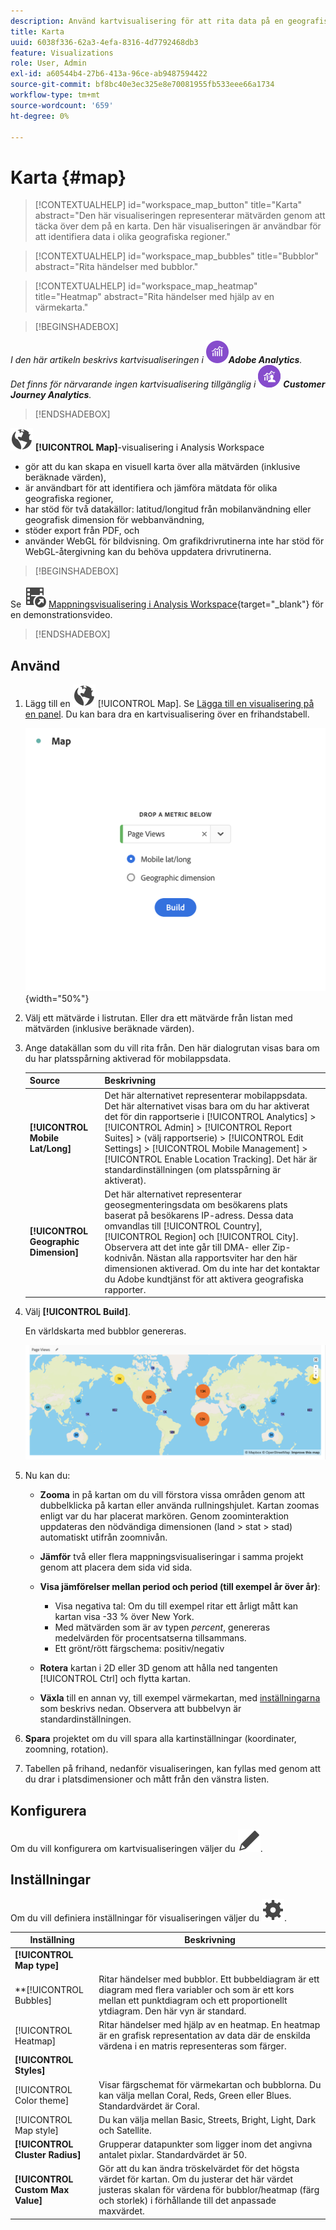 ```yaml
---
description: Använd kartvisualisering för att rita data på en geografisk kartvyalisering.
title: Karta
uuid: 6038f336-62a3-4efa-8316-4d7792468db3
feature: Visualizations
role: User, Admin
exl-id: a60544b4-27b6-413a-96ce-ab9487594422
source-git-commit: bf8bc40e3ec325e8e70081955fb533eee66a1734
workflow-type: tm+mt
source-wordcount: '659'
ht-degree: 0%

---
```


# Karta {#map}

<!-- markdownlint-disable MD034 -->

<!-- markdownlint-disable MD034 -->

>[!CONTEXTUALHELP]
>id="workspace_map_button"
>title="Karta"
>abstract="Den här visualiseringen representerar mätvärden genom att täcka över dem på en karta. Den här visualiseringen är användbar för att identifiera data i olika geografiska regioner."

<!-- markdownlint-enable MD034 -->

<!-- markdownlint-disable MD034 -->

>[!CONTEXTUALHELP]
>id="workspace_map_bubbles"
>title="Bubblor"
>abstract="Rita händelser med bubblor."

<!-- markdownlint-enable MD034 -->

<!-- markdownlint-disable MD034 -->

>[!CONTEXTUALHELP]
>id="workspace_map_heatmap"
>title="Heatmap"
>abstract="Rita händelser med hjälp av en värmekarta."

<!-- markdownlint-enable MD034 -->


>[!BEGINSHADEBOX]

_I den här artikeln beskrivs kartvisualiseringen i_ ![AdobeAnalytics](/help/assets/icons/AdobeAnalytics.svg) _&#x200B;**Adobe Analytics**._<br/>_Det finns för närvarande ingen kartvisualisering tillgänglig i_ ![CustomerJourneyAnalytics](/help/assets/icons/CustomerJourneyAnalytics.svg) _&#x200B;**Customer Journey Analytics**._

>[!ENDSHADEBOX]



![Globala](/help/assets/icons/Globe.svg) **[!UICONTROL Map]**-visualisering i Analysis Workspace

* gör att du kan skapa en visuell karta över alla mätvärden (inklusive beräknade värden),
* är användbart för att identifiera och jämföra mätdata för olika geografiska regioner,
* har stöd för två datakällor: latitud/longitud från mobilanvändning eller geografisk dimension för webbanvändning,
* stöder export från PDF, och
* använder WebGL för bildvisning. Om grafikdrivrutinerna inte har stöd för WebGL-återgivning kan du behöva uppdatera drivrutinerna.


>[!BEGINSHADEBOX]

Se ![VideoCheckedOut](/help/assets/icons/VideoCheckedOut.svg) [Mappningsvisualisering i Analysis Workspace](https://video.tv.adobe.com/v/23559/?quality=12){target="_blank"} för en demonstrationsvideo.

>[!ENDSHADEBOX]


## Använd

1. Lägg till en ![kartvysättning](/help/assets/icons/Globe.svg) [!UICONTROL Map]. Se [Lägga till en visualisering på en panel](freeform-analysis-visualizations.md#add-visualizations-to-a-panel). Du kan bara dra en kartvisualisering över en frihandstabell.

   ![Mappningskonfiguration](assets/map-configuration.png){width="50%"}

1. Välj ett mätvärde i listrutan. Eller dra ett mätvärde från listan med mätvärden (inklusive beräknade värden).
1. Ange datakällan som du vill rita från. Den här dialogrutan visas bara om du har platsspårning aktiverad för mobilappsdata.

   | Source | Beskrivning |
   | --- | --- |
   | **[!UICONTROL Mobile Lat/Long]** | Det här alternativet representerar mobilappsdata. Det här alternativet visas bara om du har aktiverat det för din rapportserie i [!UICONTROL Analytics] > [!UICONTROL Admin] > [!UICONTROL Report Suites] > (välj rapportserie) > [!UICONTROL Edit Settings] > [!UICONTROL Mobile Management] > [!UICONTROL Enable Location Tracking]. Det här är standardinställningen (om platsspårning är aktiverat). |
   | **[!UICONTROL Geographic Dimension]** | Det här alternativet representerar geosegmenteringsdata om besökarens plats baserat på besökarens IP-adress. Dessa data omvandlas till [!UICONTROL Country], [!UICONTROL Region] och [!UICONTROL City]. Observera att det inte går till DMA- eller Zip-kodnivån. Nästan alla rapportsviter har den här dimensionen aktiverad. Om du inte har det kontaktar du Adobe kundtjänst för att aktivera geografiska rapporter. |

1. Välj **[!UICONTROL Build]**.

   En världskarta med bubblor genereras.

   ![](assets/bubble-world-view.png)

1. Nu kan du:

   * **Zooma** in på kartan om du vill förstora vissa områden genom att dubbelklicka på kartan eller använda rullningshjulet. Kartan zoomas enligt var du har placerat markören. Genom zoominteraktion uppdateras den nödvändiga dimensionen (land > stat > stad) automatiskt utifrån zoomnivån.
   * **Jämför** två eller flera mappningsvisualiseringar i samma projekt genom att placera dem sida vid sida.
   * **Visa jämförelser mellan period och period (till exempel år över år)**:

      * Visa negativa tal: Om du till exempel ritar ett årligt mått kan kartan visa -33 % över New York.
      * Med mätvärden som är av typen *percent*, genereras medelvärden för procentsatserna tillsammans.
      * Ett grönt/rött färgschema: positiv/negativ

   * **Rotera** kartan i 2D eller 3D genom att hålla ned tangenten [!UICONTROL Ctrl] och flytta kartan.

   * **Växla** till en annan vy, till exempel värmekartan, med [inställningarna](/help/analyze/analysis-workspace/visualizations/map-visualization.md#section_5F89C620A6AA42BC8E0955478B3A427E) som beskrivs nedan. Observera att bubbelvyn är standardinställningen.

1. **Spara** projektet om du vill spara alla kartinställningar (koordinater, zoomning, rotation).
1. Tabellen på frihand, nedanför visualiseringen, kan fyllas med genom att du drar i platsdimensioner och mått från den vänstra listen.



## Konfigurera

Om du vill konfigurera om kartvisualiseringen väljer du ![Redigera](/help/assets/icons/Edit.svg).


## Inställningar

Om du vill definiera inställningar för visualiseringen väljer du ![Inställning](/help/assets/icons/Setting.svg).

| Inställning | Beskrivning |
|--- |--- |
| **[!UICONTROL Map type]** | |
| **[!UICONTROL Bubbles] | Ritar händelser med bubblor. Ett bubbeldiagram är ett diagram med flera variabler och som är ett kors mellan ett punktdiagram och ett proportionellt ytdiagram. Den här vyn är standard. |
| [!UICONTROL Heatmap] | Ritar händelser med hjälp av en heatmap. En heatmap är en grafisk representation av data där de enskilda värdena i en matris representeras som färger. |
| **[!UICONTROL Styles]** | |
| [!UICONTROL Color theme] | Visar färgschemat för värmekartan och bubblorna. Du kan välja mellan Coral, Reds, Green eller Blues. Standardvärdet är Coral. |
| [!UICONTROL Map style] | Du kan välja mellan Basic, Streets, Bright, Light, Dark och Satellite. |
| **[!UICONTROL Cluster Radius]** | Grupperar datapunkter som ligger inom det angivna antalet pixlar. Standardvärdet är 50. |
| **[!UICONTROL Custom Max Value]** | Gör att du kan ändra tröskelvärdet för det högsta värdet för kartan. Om du justerar det här värdet justeras skalan för värdena för bubblor/heatmap (färg och storlek) i förhållande till det anpassade maxvärdet. |

<!--
## Build a time-parting heatmap

Here is a video on the topic:

>[!VIDEO](https://video.tv.adobe.com/v/26991/?quality=12)

-->

